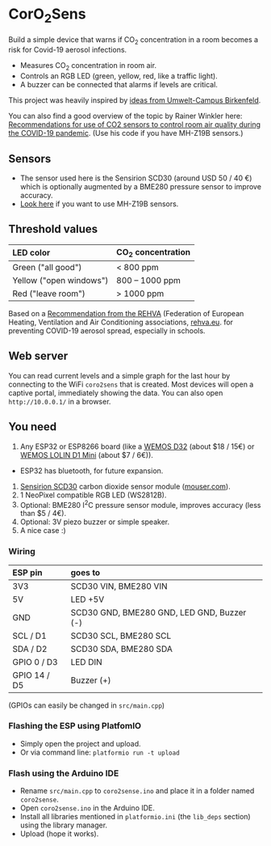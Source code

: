 # CorO<sub>2</sub>Sens

Build a simple device that warns if CO<sub>2</sub> concentration in a room becomes a risk for Covid-19 aerosol infections.

- Measures CO<sub>2</sub> concentration in room air.
- Controls an RGB LED (green, yellow, red, like a traffic light).
- A buzzer can be connected that alarms if levels are critical.

This project was heavily inspired by [ideas from Umwelt-Campus Birkenfeld](https://www.umwelt-campus.de/forschung/projekte/iot-werkstatt/ideen-zur-corona-krise).

You can also find a good overview of the topic by Rainer Winkler here: [Recommendations for use of CO2 sensors to control room air quality during the COVID-19 pandemic](https://medium.com/@rainer.winkler.poaceae/recommendations-for-use-of-co2-sensors-to-control-room-air-quality-during-the-covid-19-pandemic-c04cac6644d0).
(Use his code if you have MH-Z19B sensors.)


## Sensors
- The sensor used here is the Sensirion SCD30 (around USD 50 / 40 €) which is optionally augmented by a BME280 pressure sensor to improve accuracy.
- [Look here](https://github.com/RainerWinkler/CO2-Measurement-simple) if you want to use MH-Z19B sensors.
 

## Threshold values
| LED color                 |CO<sub>2</sub> concentration |
|:--------------------------|:----------------------------|
| Green ("all good")        | < 800 ppm                  |
| Yellow ("open windows")   | 800 – 1000 ppm             |
| Red ("leave room")        | \> 1000 ppm                 |

Based on a [Recommendation from the REHVA](https://www.rehva.eu/fileadmin/user_upload/REHVA_COVID-19_guidance_document_V3_03082020.pdf)
(Federation of European Heating, Ventilation and Air Conditioning associations, [rehva.eu](https://www.rehva.eu/).
for preventing COVID-19 aerosol spread, especially in schools. 


## Web server
You can read current levels and a simple graph for the last hour by connecting to the WiFi `coro2sens` that is created.
Most devices will open a captive portal, immediately showing the data. You can also open `http://10.0.0.1/` in a browser.


## You need
1. Any ESP32 or ESP8266 board (like a [WEMOS D32](https://docs.wemos.cc/en/latest/d32/d32.html) (about $18 / 15€) or [WEMOS LOLIN D1 Mini](https://docs.wemos.cc/en/latest/d1/d1_mini.html) (about $7 / 6€)).
  - ESP32 has bluetooth, for future expansion.
1. [Sensirion SCD30](https://www.sensirion.com/en/environmental-sensors/carbon-dioxide-sensors/carbon-dioxide-sensors-co2/) carbon dioxide sensor module ([mouser.com](https://mouser.com/ProductDetail/Sensirion/SCD30?qs=rrS6PyfT74fdywu4FxpYjQ==)).
1. 1 NeoPixel compatible RGB LED (WS2812B).
1. Optional: BME280 I<sup>2</sup>C pressure sensor module, improves accuracy (less than $5 / 4€).   
1. Optional: 3V piezo buzzer or simple speaker.
1. A nice case :)


### Wiring

| ESP pin      | goes to                                    |
|:-------------|:-------------------------------------------|
| 3V3          | SCD30 VIN, BME280 VIN                      |
| 5V           | LED +5V                                    |
| GND          | SCD30 GND, BME280 GND, LED GND, Buzzer (-) |
| SCL / D1     | SCD30 SCL, BME280 SCL                      |
| SDA / D2     | SCD30 SDA, BME280 SDA                      |
| GPIO 0 / D3  | LED DIN                                    |
| GPIO 14 / D5 | Buzzer (+)                                 |

(GPIOs can easily be changed in `src/main.cpp`)


### Flashing the ESP using PlatfomIO
- Simply open the project and upload.
- Or via command line: `platformio run -t upload`

### Flash using the Arduino IDE
- Rename `src/main.cpp` to `coro2sense.ino` and place it in a folder named `coro2sense`.
- Open `coro2sense.ino` in the Arduino IDE.
- Install all libraries mentioned in `platformio.ini` (the `lib_deps` section) using the library manager.
- Upload (hope it works).
